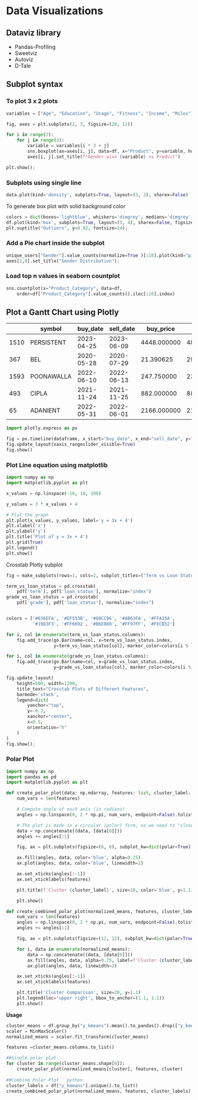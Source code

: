 # Data Visualizations

## Dataviz library

* Pandas-Profiling
* Sweetviz
* Autoviz
* D-Tale

## Subplot syntax

### To plot 3 x 2 plots

```python
variables = ["Age", "Education", "Usage", "Fitness", "Income", "Miles"]

fig, axes = plt.subplots(2, 3, figsize=(20, 12))

for i in range(2):
    for j in range(3):
        variable = variables[i * 3 + j]
        sns.boxplot(ax=axes[i, j], data=df, x="Product", y=variable, hue="Gender")
        axes[i, j].set_title(f"Gender wise {variable} vs Product")

plt.show();
```

### Subplots using single line

```python
data.plot(kind='density', subplots=True, layout=(3, 3), sharex=False)
```

To generate box plot with solid background color

```python
colors = dict(boxes='lightblue', whiskers='dimgrey', medians='dimgrey', caps='dimgrey')
df.plot(kind='box', subplots=True, layout=(3, 4), sharex=False, figsize=(12, 15), patch_artist=True, color=colors);
plt.suptitle("Outliers", y=0.92, fontsize=14);
```

### Add a Pie chart inside the subplot

```python
unique_users["Gender"].value_counts(normalize=True )[:10].plot(kind="pie", autopct='%1.1f%%', startangle=90, ax=axes[1,0])
axes[1,0].set_title("Gender Distribution");
```

### Load top n values in seaborn countplot

```python
sns.countplot(x="Product_Category", data=df,
    order=df["Product_Category"].value_counts().iloc[:10].index)
```

## Plot a Gantt Chart using Plotly

|      | symbol     | buy\_date  | sell\_date | buy\_price  | sell\_price | quantity | days\_diff | profit |
| ---- | ---------- | ---------- | ---------- | ----------- | ----------- | -------- | ---------- | ------ |
| 1510 | PERSISTENT | 2023-04-25 | 2023-06-09 | 4448.000000 | 4860.000000 | 2.0      | 7 days     | 824.0  |
| 367  | BEL        | 2020-05-28 | 2020-07-29 | 21.390625   | 29.890625   | 467.0    | 16 days    | 3969.5 |
| 1593 | POONAWALLA | 2022-06-10 | 2022-06-13 | 247.750000  | 230.625000  | 40.0     | 29 days    | -685.0 |
| 493  | CIPLA      | 2021-11-24 | 2021-11-25 | 882.000000  | 888.500000  | 11.0     | 2 days     | 71.5   |
| 65   | ADANIENT   | 2022-05-31 | 2022-06-01 | 2166.000000 | 2148.000000 | 4.0      | 5 days     | -72.0  |

```python
import plotly.express as px

fig = px.timeline(dataframe, x_start="buy_date", x_end="sell_date", y="symbol", color="symbol")
fig.update_layout(xaxis_rangeslider_visible=True)
fig.show()
```

### Plot Line equation using matplotlib

```python
import numpy as np
import matplotlib.pyplot as plt

x_values = np.linspace(-10, 10, 100)

y_values = 3 * x_values + 4

# Plot the graph
plt.plot(x_values, y_values, label='y = 3x + 4')
plt.xlabel('x')
plt.ylabel('y')
plt.title('Plot of y = 3x + 4')
plt.grid(True)
plt.legend()
plt.show()
```

Crosstab Plotly subplot

```python
fig = make_subplots(rows=1, cols=2, subplot_titles=("Term vs Loan Status", "Grade vs Loan Status"))

term_vs_loan_status = pd.crosstab(
    pdf['term'], pdf['loan_status'], normalize="index")
grade_vs_loan_status = pd.crosstab(
    pdf['grade'], pdf['loan_status'], normalize="index")


colors = ['#636EFA', '#EF553B', '#00CC96', '#AB63FA', '#FFA15A',
          '#19D3F3', '#FF6692', '#B6E880', '#FF97FF', '#FECB52']

for i, col in enumerate(term_vs_loan_status.columns):
    fig.add_trace(go.Bar(name=col, x=term_vs_loan_status.index,
                  y=term_vs_loan_status[col], marker_color=colors[i % len(colors)], showlegend=True), row=1, col=1)

for i, col in enumerate(grade_vs_loan_status.columns):
    fig.add_trace(go.Bar(name=col, x=grade_vs_loan_status.index,
                  y=grade_vs_loan_status[col], marker_color=colors[i % len(colors)], showlegend=False), row=1, col=2)

fig.update_layout(
    height=500, width=1200,
    title_text="Crosstab Plots of Different Features",
    barmode='stack',
    legend=dict(
        yanchor="top",
        y=-0.2,
        xanchor="center",
        x=0.5,
        orientation="h"
    )
)
fig.show();
```

### Polar Plot

```python
import numpy as np
import pandas as pd
import matplotlib.pyplot as plt

def create_polar_plot(data: np.ndarray, features: list, cluster_label: int):
    num_vars = len(features)

    # Compute angle of each axis (in radians)
    angles = np.linspace(0, 2 * np.pi, num_vars, endpoint=False).tolist()

    # The plot is made in a circular (polar) form, so we need to "close the loop"
    data = np.concatenate((data, [data[0]]))
    angles += angles[:1]

    fig, ax = plt.subplots(figsize=(6, 6), subplot_kw=dict(polar=True))

    ax.fill(angles, data, color='blue', alpha=0.25)
    ax.plot(angles, data, color='blue', linewidth=2)

    ax.set_xticks(angles[:-1])
    ax.set_xticklabels(features)

    plt.title(f'Cluster {cluster_label}', size=20, color='blue', y=1.1)

    plt.show()

def create_combined_polar_plot(normalized_means, features, cluster_labels):
    num_vars = len(features)
    angles = np.linspace(0, 2 * np.pi, num_vars, endpoint=False).tolist()
    angles += angles[:1]

    fig, ax = plt.subplots(figsize=(12, 12), subplot_kw=dict(polar=True))

    for i, data in enumerate(normalized_means):
        data = np.concatenate((data, [data[0]]))
        ax.fill(angles, data, alpha=0.25, label=f'Cluster {cluster_labels[i]}')
        ax.plot(angles, data, linewidth=2)

    ax.set_xticks(angles[:-1])
    ax.set_xticklabels(features)

    plt.title('Cluster Comparison', size=20, y=1.1)
    plt.legend(loc='upper right', bbox_to_anchor=(1.1, 1.1))
    plt.show()
```

**Usage**

````python
cluster_means = df.group_by("y_kmeans").mean().to_pandas().drop(["y_kmeans"], axis=1)
scaler = MinMaxScaler()
normalized_means = scaler.fit_transform(cluster_means)

features =cluster_means.columns.to_list()

##Single polar plot
for cluster in range(cluster_means.shape[0]):
    create_polar_plot(normalized_means[cluster], features, cluster)
    
##Combine Polar Plot```python
cluster_labels = df["y_kmeans"].unique().to_list()
create_combined_polar_plot(normalized_means, features, cluster_labels)
````
